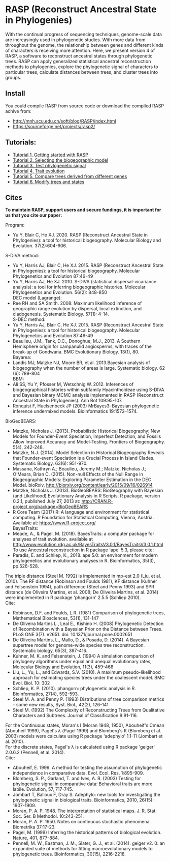 # RASP (Reconstruct Ancestral State in Phylogenies) 

With the continual progress of sequencing techniques, genome-scale data are increasingly used in phylogenetic studies. With more data from throughout the genome, the relationship between genes and different kinds of characters is receiving more attention. Here, we present version 4 of RASP, a software to reconstruct ancestral states through phylogenetic trees. RASP can apply generalized statistical ancestral reconstruction methods to phylogenies, explore the phylogenetic signal of characters to particular trees, calculate distances between trees, and cluster trees into groups.

## Install
You could compile RASP from source code or download the compiled RASP achive from:  
- http://mnh.scu.edu.cn/soft/blog/RASP/index.html  
- https://sourceforge.net/projects/rasp2/  

## Tutorials:
- [Tutorial 1. Getting started with RASP](http://mnh.scu.edu.cn/soft/blog/RASP/Tutorial%201.html)  
- [Tutorial 2. Selecting the biogeographic model](http://mnh.scu.edu.cn/soft/blog/RASP/Tutorial%202.html)  
- [Tutorial 3. Test phylogenetic signal](http://mnh.scu.edu.cn/soft/blog/RASP/Tutorial%203.html)  
- [Tutorial 4. Trait evolution](http://mnh.scu.edu.cn/soft/blog/RASP/Tutorial%204.html)  
- [Tutorial 5. Compare trees derived from different genes](http://mnh.scu.edu.cn/soft/blog/RASP/Tutorial%205.html)  
- [Tutorial 6. Modify trees and states](http://mnh.scu.edu.cn/soft/blog/RASP/Tutorial%206.html)  

## Cites
**To maintain RASP, support users and secure fundings, it is important for us that you cite our paper:**  

Program:
* Yu Y, Blair C, He XJ. 2020. RASP (Reconstruct Ancestral State in Phylogenies): a tool for historical biogeography. Molecular Biology and Evolution. 37(2):604-606.

S-DIVA method:
* Yu Y, Harris AJ, Blair C, He XJ. 2015. RASP (Reconstruct Ancestral State in Phylogenies): a tool for historical biogeography. Molecular Phylogenetics and Evolution 87:46-49  
* Yu Y, Harris AJ, He XJ. 2010. S-DIVA (statistical dispersal-vicariance analysis): a tool for inferring biogeographic histories. Molecular Phylogenetics and Evolution. 56(2): 848-850  
DEC model (Lagrange):
* Ree RH and SA Smith. 2008. Maximum likelihood inference of geographic range evolution by dispersal, local extinction, and cladogenesis. Systematic Biology. 57(1): 4-14.  
S-DEC method:
* Yu Y, Harris AJ, Blair C, He XJ. 2015. RASP (Reconstruct Ancestral State in Phylogenies): a tool for historical biogeography. Molecular Phylogenetics and Evolution 87:46-49  
* Beaulieu, J.M., Tank, D.C., Donoghue, M.J., 2013. A Southern Hemisphere origin for campanulid angiosperms, with traces of the break-up of Gondwana. BMC Evolutionary Biology. 13(1), 80.   
Bayarea:
* Landis MJ, Matzke NJ, Moore BR, et al. 2013.Bayesian analysis of biogeography when the number of areas is large. Systematic biology. 62 (6): 789-804   
BBM:
* Ali SS, Yu Y, Pfosser M, Wetschnig W. 2012. Inferences of biogeographical histories within subfamily Hyacinthoideae using S-DIVA and Bayesian binary MCMC analysis implemented in RASP (Reconstruct Ancestral State in Phylogenies). Ann Bot 109:95-107.
* Ronquist F, Huelsenbeck JP (2003) MrBayes3: Bayesian phylogenetic inference undermixed models. Bioinformatics 19:1572–1574.  

BioGeoBEARS:
* Matzke, Nicholas J. (2013). Probabilistic Historical Biogeography: New Models for Founder-Event Speciation, Imperfect Detection, and Fossils Allow Improved Accuracy and Model-Testing. Frontiers of Biogeography. 5(4), 242-248.   
* Matzke, N.J. (2014). Model Selection in Historical Biogeography Reveals that Founder-event Speciation is a Crucial Process in Island Clades. Systematic Biology. 63(6): 951-970.  
* Massana, Kathryn A.; Beaulieu, Jeremy M.; Matzke, Nicholas J.; O’Meara, Brian C. (2015). Non-null Effects of the Null Range in Biogeographic Models: Exploring Parameter Estimation in the DEC Model. bioRxiv, http://biorxiv.org/content/early/2015/09/16/026914  
* Matzke, Nicholas J. (2013). BioGeoBEARS: BioGeography with Bayesian (and Likelihood) Evolutionary Analysis in R Scripts. R package, version 0.2.1, published July 27, 2013 at: http://CRAN.R-project.org/package=BioGeoBEARS  
* R Core Team (2017) R: A language and environment for statistical computing. R Foundation for Statistical Computing, Vienna, Austria. Available at: https://www.R-project.org/  
BayesTraits:
* Meade, A., & Pagel, M. (2018). BayesTraits: a computer package for analyses of trait evolution. available at http://www.evolution.rdg.ac.uk/BayesTraitsV3.0.1/BayesTraitsV3.0.1.html  
To use Ancestral reconstruction in R package 'ape' 5.3, please cite:
* Paradis, E. and Schliep, K., 2018. ape 5.0: an environment for modern phylogenetics and evolutionary analyses in R. Bioinformatics, 35(3), pp.526-528.  

The triple distance (Steel M. 1992) is implemented in mp-est 2.0 (Liu, et al. 2010). The RF distance (Robinson and Foulds 1981), KF distance (Kuhner and Felsenstein 1994), path difference (Steel and Penny 1993) and SPR distance (de Oliveira Martins, et al. 2008; De Oliveira Martins, et al. 2014) were implemented in R package 'phangorn' 2.5.5 (Schliep 2010).  
Cite:
* Robinson, D.F. and Foulds,  L.R. (1981) Comparison of phylogenetic trees, Mathematical Biosciences, 53(1), 131-147  
* De Oliveira Martins L., Leal E., Kishino H. (2008) Phylogenetic Detection of Recombination with a Bayesian Prior on the Distance between Trees. PLoS ONE 3(7). e2651. doi: 10.1371/journal.pone.0002651
* De Oliveira Martins, L., Mallo, D., & Posada, D. (2014). A Bayesian supertree model for genome-wide species tree reconstruction. Systematic biology, 65(3), 397-416.
* Kuhner, M. K. and Felsenstein, J. (1994) A simulation comparison of phylogeny algorithms under equal and unequal evolutionary rates, Molecular Biology and Evolution, 11(3), 459-468
* Liu, L., Yu, L., and Edwards, S.V. (2010). A maximum pseudo-likelihood approach for estimating species trees under the coalescent model. BMC Evol. Biol. 10: 302
* Schliep, K. P. (2010). phangorn: phylogenetic analysis in R. Bioinformatics, 27(4), 592-593.
* Steel M. A. and Penny P. (1993) Distributions of tree comparison metrics - some new results, Syst. Biol., 42(2), 126-141
* Steel M. (1992) The Complexity of Reconstructing Trees from Qualitative Characters and Subtrees. Journal of Classification 9:91-116.  

For the Continuous states, Moran's I (Moran 1948, 1950), Abouheif's Cmean (Abouheif 1999), Pagel's λ (Pagel 1999) and Blomberg's K (Blomberg et al. 2003) models were calculate using R package 'adephylo' 1.1-11 (Jombart et al. 2010).  
For the discrete states, Pagel's λ is calculated using R package 'geiger' 2.0.6.2 (Pennell, et al. 2014).  
Cite:
* Abouheif, E. 1999. A method for testing the assumption of phylogenetic independence in comparative data. Evol. Ecol. Res. 1:895-909.  
* Blomberg, S. P., Garland, T. and Ives, A. R. (2003) Testing for phylogenetic signal in comparative data: Behavioral traits are more labile. Evolution, 57, 717-745.  
* Jombart T, Balloux F, Dray S. Adephylo: new tools for investigating the phylogenetic signal in biological traits. Bioinformatics, 2010, 26(15): 1907-1909.  
* Moran, P. A. P. 1948. The interpretation of statistical maps. J. R. Stat. Soc. Ser. B Methodol. 10:243-251.  
* Moran, P. A. P. 1950. Notes on continuous stochastic phenomena. Biometrika 37:17-23.  
* Pagel, M. (1999) Inferring the historical patterns of biological evolution. Nature, 401, 877-884.  
* Pennell, M. W., Eastman, J. M., Slater, G. J., et al. (2014). geiger v2. 0: an expanded suite of methods for fitting macroevolutionary models to phylogenetic trees. Bioinformatics, 30(15), 2216-2218.  